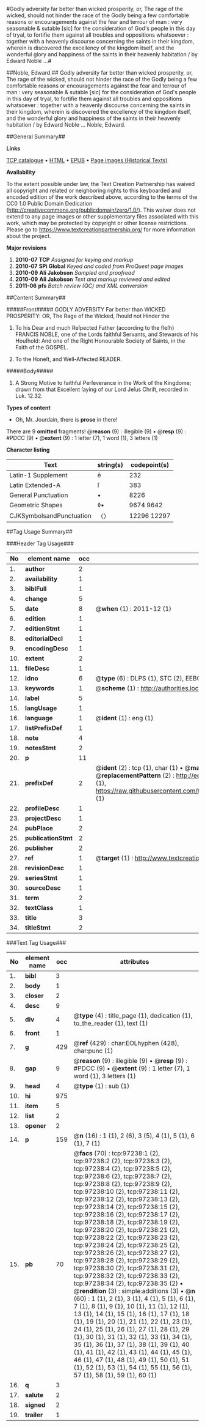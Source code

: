 #Godly adversity far better than wicked prosperity, or, The rage of the wicked, should not hinder the race of the Godly being a few comfortable reasons or encouragements against the fear and terrour of man : very seasonable & sutable [sic] for the consideration of God's people in this day of tryal, to fortifie them against all troubles and oppositions whatsoever : together with a heavenly discourse concerning the saints in their kingdom, wherein is discovered the excellency of the kingdom itself, and the wonderful glory and happiness of the saints in their heavenly habitation / by Edward Noble ...#

##Noble, Edward.##
Godly adversity far better than wicked prosperity, or, The rage of the wicked, should not hinder the race of the Godly being a few comfortable reasons or encouragements against the fear and terrour of man : very seasonable & sutable [sic] for the consideration of God's people in this day of tryal, to fortifie them against all troubles and oppositions whatsoever : together with a heavenly discourse concerning the saints in their kingdom, wherein is discovered the excellency of the kingdom itself, and the wonderful glory and happiness of the saints in their heavenly habitation / by Edward Noble ...
Noble, Edward.

##General Summary##

**Links**

[TCP catalogue](http://www.ota.ox.ac.uk/tcp/)  • 
[HTML](http://tei.it.ox.ac.uk/tcp/Texts-HTML/free/A52/A52375.html)  • 
[EPUB](http://tei.it.ox.ac.uk/tcp/Texts-EPUB/free/A52/A52375.epub) • 
[Page images (Historical Texts)](https://historicaltexts.jisc.ac.uk/eebo-13081208e)

**Availability**

To the extent possible under law, the Text Creation Partnership has waived all copyright and related or neighboring rights to this keyboarded and encoded edition of the work described above, according to the terms of the CC0 1.0 Public Domain Dedication (http://creativecommons.org/publicdomain/zero/1.0/). This waiver does not extend to any page images or other supplementary files associated with this work, which may be protected by copyright or other license restrictions. Please go to https://www.textcreationpartnership.org/ for more information about the project.

**Major revisions**

1. __2010-07__ __TCP__ *Assigned for keying and markup*
1. __2010-07__ __SPi Global__ *Keyed and coded from ProQuest page images*
1. __2010-09__ __Ali Jakobson__ *Sampled and proofread*
1. __2010-09__ __Ali Jakobson__ *Text and markup reviewed and edited*
1. __2011-06__ __pfs__ *Batch review (QC) and XML conversion*

##Content Summary##

#####Front#####
GODLY ADVERSITY Far better than WICKED PROSPERITY: OR, The Rage of the Wicked, ſhould not Hinder the
1. To his Dear and much Reſpected Father (according to the fleſh) FRANCIS NOBLE, one of the Lords faithful Servants, and Stewards of his Houſhold: And one of the Right Honourable Society of Saints, in the Faith of the GOSPEL.

1. To the Honeſt, and Well-Affected READER.

#####Body#####

1. A Strong Motive to faithful Perſeverance in the Work of the Kingdome; drawn from that Excellent ſaying of our Lord Jeſus Chriſt, recorded in Luk. 12.32.

**Types of content**

  * Oh, Mr. Jourdain, there is **prose** in there!

There are 9 **omitted** fragments! 
 @__reason__ (9) : illegible (9)  •  @__resp__ (9) : #PDCC (9)  •  @__extent__ (9) : 1 letter (7), 1 word (1), 3 letters (1)

**Character listing**


|Text|string(s)|codepoint(s)|
|---|---|---|
|Latin-1 Supplement|è|232|
|Latin Extended-A|ſ|383|
|General Punctuation|•|8226|
|Geometric Shapes|◊▪|9674 9642|
|CJKSymbolsandPunctuation|〈〉|12296 12297|

##Tag Usage Summary##

###Header Tag Usage###

|No|element name|occ|attributes|
|---|---|---|---|
|1.|__author__|2||
|2.|__availability__|1||
|3.|__biblFull__|1||
|4.|__change__|5||
|5.|__date__|8| @__when__ (1) : 2011-12 (1)|
|6.|__edition__|1||
|7.|__editionStmt__|1||
|8.|__editorialDecl__|1||
|9.|__encodingDesc__|1||
|10.|__extent__|2||
|11.|__fileDesc__|1||
|12.|__idno__|6| @__type__ (6) : DLPS (1), STC (2), EEBO-CITATION (1), OCLC (1), VID (1)|
|13.|__keywords__|1| @__scheme__ (1) : http://authorities.loc.gov/ (1)|
|14.|__label__|5||
|15.|__langUsage__|1||
|16.|__language__|1| @__ident__ (1) : eng (1)|
|17.|__listPrefixDef__|1||
|18.|__note__|4||
|19.|__notesStmt__|2||
|20.|__p__|11||
|21.|__prefixDef__|2| @__ident__ (2) : tcp (1), char (1)  •  @__matchPattern__ (2) : ([0-9\-]+):([0-9IVX]+) (1), (.+) (1)  •  @__replacementPattern__ (2) : http://eebo.chadwyck.com/downloadtiff?vid=$1&page=$2 (1), https://raw.githubusercontent.com/textcreationpartnership/Texts/master/tcpchars.xml#$1 (1)|
|22.|__profileDesc__|1||
|23.|__projectDesc__|1||
|24.|__pubPlace__|2||
|25.|__publicationStmt__|2||
|26.|__publisher__|2||
|27.|__ref__|1| @__target__ (1) : http://www.textcreationpartnership.org/docs/. (1)|
|28.|__revisionDesc__|1||
|29.|__seriesStmt__|1||
|30.|__sourceDesc__|1||
|31.|__term__|2||
|32.|__textClass__|1||
|33.|__title__|3||
|34.|__titleStmt__|2||


###Text Tag Usage###

|No|element name|occ|attributes|
|---|---|---|---|
|1.|__bibl__|3||
|2.|__body__|1||
|3.|__closer__|2||
|4.|__desc__|9||
|5.|__div__|4| @__type__ (4) : title_page (1), dedication (1), to_the_reader (1), text (1)|
|6.|__front__|1||
|7.|__g__|429| @__ref__ (429) : char:EOLhyphen (428), char:punc (1)|
|8.|__gap__|9| @__reason__ (9) : illegible (9)  •  @__resp__ (9) : #PDCC (9)  •  @__extent__ (9) : 1 letter (7), 1 word (1), 3 letters (1)|
|9.|__head__|4| @__type__ (1) : sub (1)|
|10.|__hi__|975||
|11.|__item__|5||
|12.|__list__|2||
|13.|__opener__|2||
|14.|__p__|159| @__n__ (16) : 1 (1), 2 (6), 3 (5), 4 (1), 5 (1), 6 (1), 7 (1)|
|15.|__pb__|70| @__facs__ (70) : tcp:97238:1 (2), tcp:97238:2 (2), tcp:97238:3 (2), tcp:97238:4 (2), tcp:97238:5 (2), tcp:97238:6 (2), tcp:97238:7 (2), tcp:97238:8 (2), tcp:97238:9 (2), tcp:97238:10 (2), tcp:97238:11 (2), tcp:97238:12 (2), tcp:97238:13 (2), tcp:97238:14 (2), tcp:97238:15 (2), tcp:97238:16 (2), tcp:97238:17 (2), tcp:97238:18 (2), tcp:97238:19 (2), tcp:97238:20 (2), tcp:97238:21 (2), tcp:97238:22 (2), tcp:97238:23 (2), tcp:97238:24 (2), tcp:97238:25 (2), tcp:97238:26 (2), tcp:97238:27 (2), tcp:97238:28 (2), tcp:97238:29 (2), tcp:97238:30 (2), tcp:97238:31 (2), tcp:97238:32 (2), tcp:97238:33 (2), tcp:97238:34 (2), tcp:97238:35 (2)  •  @__rendition__ (3) : simple:additions (3)  •  @__n__ (60) : 1 (1), 2 (1), 3 (1), 4 (1), 5 (1), 6 (1), 7 (1), 8 (1), 9 (1), 10 (1), 11 (1), 12 (1), 13 (1), 14 (1), 15 (1), 16 (1), 17 (1), 18 (1), 19 (1), 20 (1), 21 (1), 22 (1), 23 (1), 24 (1), 25 (1), 26 (1), 27 (1), 28 (1), 29 (1), 30 (1), 31 (1), 32 (1), 33 (1), 34 (1), 35 (1), 36 (1), 37 (1), 38 (1), 39 (1), 40 (1), 41 (1), 42 (1), 43 (1), 44 (1), 45 (1), 46 (1), 47 (1), 48 (1), 49 (1), 50 (1), 51 (1), 52 (1), 53 (1), 54 (1), 55 (1), 56 (1), 57 (1), 58 (1), 59 (1), 60 (1)|
|16.|__q__|3||
|17.|__salute__|2||
|18.|__signed__|2||
|19.|__trailer__|1||
